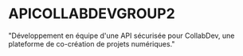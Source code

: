 # APICOLLABDEVGROUP2
"Développement en équipe d'une API sécurisée pour CollabDev, une plateforme de co-création de projets numériques."
